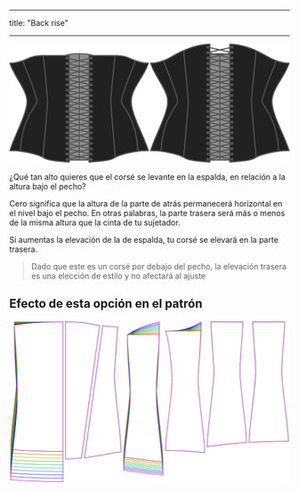 - - -
title: "Back rise"
- - -

![La opción espalda elevada en Cathrin](./backrise.svg)

¿Qué tan alto quieres que el corsé se levante en la espalda, en relación a la altura bajo el pecho?

Cero significa que la altura de la parte de atrás permanecerá horizontal en el nivel bajo el pecho. En otras palabras, la parte trasera será más o menos de la misma altura que la cinta de tu sujetador.

Si aumentas la elevación de la de espalda, tu corsé se elevará en la parte trasera.

> Dado que este es un corsé por debajo del pecho, la elevación trasera es una elección de estilo y no afectará al ajuste

## Efecto de esta opción en el patrón

![Esta imagen muestra el efecto de esta opción al superponer varias variantes que tienen un valor diferente para esta opción](cathrin_backrise_sample.svg "Efecto de esta opción en el patrón")
